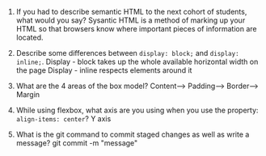 1. If you had to describe semantic HTML to the next cohort of students, what would you say?
Sysantic HTML is a method of marking up your HTML so that browsers know where important pieces of information are located.
2. Describe some differences between ```display: block;``` and ```display: inline;```.
Display - block takes up the whole available horizontal width on the page
Display - inline respects elements around it

3. What are the 4 areas of the box model?
Content--> Padding--> Border--> Margin
4. While using flexbox, what axis are you using when you use the property: ```align-items: center```?
Y axis
5. What is the git command to commit staged changes as well as write a message? 
git commit -m "message"